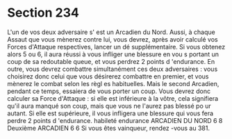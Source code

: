 # Section 234

L'un de vos deux adversaire s' est un Arcadien du Nord. Aussi, à
chaque Assaut que vous mènerez contre lui, vous devrez, après
avoir calculé vos Forces d'Attaque respectives, lancer un dé
supplémentaire. Si vous obtenez alors 5 ou 6, il aura réussi à
vous infliger une blessure en vou s portant un coup de sa
redoutable queue, et vous perdrez 2 points d 'endurance.  En
outre, vous devrez combattre simultanément ces deux
adversaires : vous choisirez donc celui que vous désirerez
combattre en premier, et vous mènerez le combat selon les règl es
habituelles. Mais le second Arcadien, pendant ce temps, essaiera
de vous porter un coup. Vous devrez donc calculer sa Force
d'Attaque : si elle est inférieure à la vôtre, cela signifiera qu'il
aura manqué son coup, mais que vous ne l'aurez pas blessé po ur
autant. Si elle est supérieure, il vous infligera une blessure qui
vous fera perdre 2 points d 'endurance.
habileté endurance
ARCADIEN  DU NORD    6   8
Deuxième  ARCADIEN   6   6
Si vous êtes vainqueur, rendez -vous au 381.
